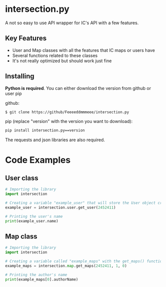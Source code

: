 # intersection.py

A not so easy to use API wrapper for IC's API with a few features.

## Key Features

- User and Map classes with all the features that IC maps or users have
- Several functions related to these classes
- It's not really optimized but should work just fine

## Installing

**Python is required**. You can either download the version from github or user pip

github:
```sh
$ git clone https://github/Feeeeddmmmeee/intersection.py
```
pip (replace "version" with the version you want to download):
```sh
pip install intersection.py==version
```

The requests and json libraries are also required.

# Code Examples

## User class
```py
# Importing the library
import intersection

# Creating a variable "example_user" that will store the User object created with the get_user() function
example_user = intersection.user.get_user(2452411)

# Printing the user's name
print(example_user.name)
```

## Map class
```py
# Importing the library
import intersection

# Creating a variable called "example_maps" with the get_maps() function. 
example_maps = intersection.map.get_maps(2452411, 1, 0) 

# Printing the author's name
print(example_maps[0].authorName)
```